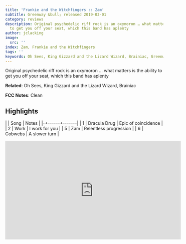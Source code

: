 ```yaml
---
title: 'Frankie and the Witchfingers :: Zam'
subtitle: Greenway &bull; released 2019-03-01
category: reviews
description: Original psychedelic riff rock is an oxymoron … what matters is the ability
  to get you off your seat, which this band has aplenty
author: jclacking
image:
  src: ''
index: Zam, Frankie and the Witchfingers
tags: ''
keywords: Oh Sees, King Gizzard and the Lizard Wizard, Brainiac, Greenway
---
```

Original psychedelic riff rock is an oxymoron … what matters is the ability to get you off your seat, which this band has aplenty<!--more-->

**Related**: Oh Sees, King Gizzard and the Lizard Wizard, Brainiac

**FCC Notes**: Clean

## Highlights

| | Song | Notes |
|-+------+-------|
| 1 | Dracula Drug | Epic of coincidence |
| 2 | Work | I work for you |
| 5 | Zam | Relentless progression |
| 6 | Cobwebs | A slower turn |

<div class="tlo-detail-video"><iframe width="560" height="315" src="https://www.youtube.com/embed/G7iX3s67Zps" frameborder="0" allow="autoplay; encrypted-media" allowfullscreen></iframe></div>

